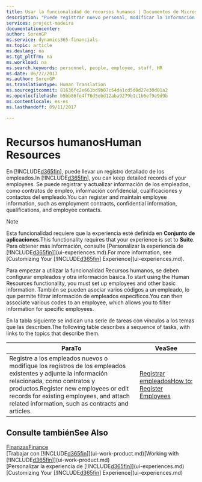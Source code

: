 ```yaml
---
title: Usar la funcionalidad de recursos humanos | Documentos de Microsoft
description: "Puede registrar nuevo personal, modificar la información del personal existente y registrar y analizar las ausencias."
services: project-madeira
documentationcenter: 
author: SorenGP
ms.service: dynamics365-financials
ms.topic: article
ms.devlang: na
ms.tgt_pltfrm: na
ms.workload: na
ms.search.keywords: personnel, people, employee, staff, HR
ms.date: 06/27/2017
ms.author: SorenGP
ms.translationtype: Human Translation
ms.sourcegitcommit: 81636fc2e661bd9b07c54da1cd5d0d27e30d01a2
ms.openlocfilehash: b5bb86fe4f76d5ebd12aba9279b1c1b6ef9e9d9b
ms.contentlocale: es-es
ms.lasthandoff: 09/11/2017

---
```

# <a name="human-resources"></a><span data-ttu-id="0c846-103">Recursos humanos</span><span class="sxs-lookup"><span data-stu-id="0c846-103">Human Resources</span></span>
<span data-ttu-id="0c846-104">En [!INCLUDE[d365fin](includes/d365fin_md.md)], puede llevar un registro detallado de los empleados.</span><span class="sxs-lookup"><span data-stu-id="0c846-104">In [!INCLUDE[d365fin](includes/d365fin_md.md)], you can keep detailed records of your employees.</span></span> <span data-ttu-id="0c846-105">Se puede registrar y actualizar información de los empleados, como contratos de empleo, información confidencial, cualificaciones y contactos del empleado.</span><span class="sxs-lookup"><span data-stu-id="0c846-105">You can register and maintain employee information, such as employment contracts, confidential information, qualifications, and employee contacts.</span></span>

> [!NOTE]  
>   <span data-ttu-id="0c846-106">Esta funcionalidad requiere que la experiencia esté definida en **Conjunto de aplicaciones**.</span><span class="sxs-lookup"><span data-stu-id="0c846-106">This functionality requires that your experience is set to **Suite**.</span></span> <span data-ttu-id="0c846-107">Para obtener más información, consulte [Personalizar la experiencia de [!INCLUDE[d365fin](includes/d365fin_md.md)]](ui-experiences.md).</span><span class="sxs-lookup"><span data-stu-id="0c846-107">For more information, see [Customizing Your [!INCLUDE[d365fin](includes/d365fin_md.md)] Experience](ui-experiences.md).</span></span>

<span data-ttu-id="0c846-108">Para empezar a utilizar la funcionalidad Recursos humanos, se deben configurar empleados y otra información básica.</span><span class="sxs-lookup"><span data-stu-id="0c846-108">To start using the Human Resources functionality, you must set up employees and other basic information.</span></span> <span data-ttu-id="0c846-109">También se pueden asociar varios códigos a un empleado, lo que permite filtrar información de empleados específicos.</span><span class="sxs-lookup"><span data-stu-id="0c846-109">You can then associate various codes to an employee, which allows you to filter information for specific employees.</span></span>

<span data-ttu-id="0c846-110">En la tabla siguiente se indican una serie de tareas con vínculos a los temas que las describen.</span><span class="sxs-lookup"><span data-stu-id="0c846-110">The following table describes a sequence of tasks, with links to the topics that describe them.</span></span>

| <span data-ttu-id="0c846-111">Para</span><span class="sxs-lookup"><span data-stu-id="0c846-111">To</span></span> | <span data-ttu-id="0c846-112">Vea</span><span class="sxs-lookup"><span data-stu-id="0c846-112">See</span></span> |
| --- | --- |
| <span data-ttu-id="0c846-113">Registre a los empleados nuevos o modifique los registros de los empleados existentes y adjunte la información relacionada, como contratos y productos.</span><span class="sxs-lookup"><span data-stu-id="0c846-113">Register new employees or edit records for existing employees, and attach related information, such as contracts and articles.</span></span> |[<span data-ttu-id="0c846-114">Registrar empleados</span><span class="sxs-lookup"><span data-stu-id="0c846-114">How to: Register Employees</span></span>](hr-how-register-employees.md) |

## <a name="see-also"></a><span data-ttu-id="0c846-115">Consulte también</span><span class="sxs-lookup"><span data-stu-id="0c846-115">See Also</span></span>
[<span data-ttu-id="0c846-116">Finanzas</span><span class="sxs-lookup"><span data-stu-id="0c846-116">Finance</span></span>](finance.md)  
<span data-ttu-id="0c846-117">[Trabajar con [!INCLUDE[d365fin](includes/d365fin_md.md)]](ui-work-product.md)</span><span class="sxs-lookup"><span data-stu-id="0c846-117">[Working with [!INCLUDE[d365fin](includes/d365fin_md.md)]](ui-work-product.md)</span></span>  
<span data-ttu-id="0c846-118">[Personalizar la experiencia de [!INCLUDE[d365fin](includes/d365fin_md.md)]](ui-experiences.md)</span><span class="sxs-lookup"><span data-stu-id="0c846-118">[Customizing Your [!INCLUDE[d365fin](includes/d365fin_md.md)] Experience](ui-experiences.md)</span></span>        

